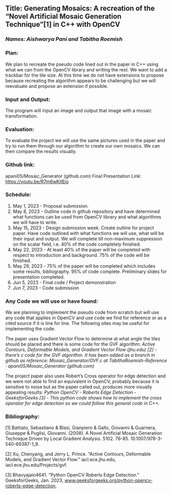 ## Title: Generating Mosaics: A recreation of the “Novel Artificial Mosaic Generation Technique”[1] in C++ with OpenCV

### *Names: Aishwarya Pani and Tabitha Roemish*

### Plan: 
We plan to recreate the pseudo code lined out in the paper in C++ using what we can from the OpenCV library and writing the rest. We want to add a trackbar for the tile size. At this time we do not have extensions to propose because recreating the algorithm appears to be challenging but we will reevaluate and propose an extension if possible.

### Input and Output: 
The program will input an image and output that image with a mosaic transformation. 

### Evaluation: 
To evaluate the project we will use the same pictures used in the paper and try to run them through our algorithm to create our own mosaics. We can then compare the results visually. 

### Github link: 
apani05/Mosaic_Generator (github.com)
Final Presentation Link: https://youtu.be/R7m6wKitEjo

### Schedule:
1. May 1, 2023 - Proposal submission.
2. May 8, 2023 - Outline code in github repository and have determined what functions can be used from OpenCV library and what algorithms we will have to write. 
3. May 15, 2023 - Design submission week. 
Create outline for project paper. 
Have code outlined with what functions we will use, what will be their input and output. 
We will complete till non-maximum suppression on the scalar field, i.e. 40% of the code completely finished.
4. May 22, 2023 - 
At least 40% of the paper will be completed with respect to introduction and background. 
75% of the code will be finished.
5. May 29, 2023 - 
75% of the paper will be completed which includes some results, bibliography. 
95% of code complete.
Preliminary slides for presentation completed. 
6. Jun 5, 2023 - Final code / Project demonstration
7. Jun 7, 2023 - Code submission

### Any Code we will use or have found: 
We are planning to implement the pseudo code from scratch but will use any code that applies in OpenCV and use code we find for reference or as a cited source if it is line for line. The following sites may be useful for implementing the code. 

The paper uses Gradient Vector Flow to determine at what angle the tiles should be placed and there is some code for the GVF algorithm:
*Active Contours, Deformable Models, and Gradient Vector Flow (jhu.edu) [2] - there’s c code for the GVF algorithm. It has been added as a branch in github as reference: Mosaic_Generator/GVF.c at TabithaRoemish-Reference · apani05/Mosaic_Generator (github.com)*

The project paper also uses Robert’s Cross operator for edge detection and we were not able to find an equivalent in OpenCV, probably because it is sensitive to noise but as the paper called out, produces more visually appealing results:
*Python OpenCV - Roberts Edge Detection - GeeksforGeeks [3] - This python code shows how to implement the cross operator for edge detection so we could follow this general code in C++.* 


### Bibliography:

[1]  Battiato, Sebastiano & Blasi, Gianpiero & Gallo, Giovanni & Guarnera, Giuseppe & Puglisi, Giovanni. (2008). A Novel Artificial Mosaic Generation Technique Driven by Local Gradient Analysis. 5102. 76-85. 10.1007/978-3-540-69387-1_9. 

[2] Xu, Chenyang, and Jerry L. Prince. “Active Contours, Deformable Models, and Gradient Vector Flow.” iacl.ece.jhu.edu, iacl.ece.jhu.edu/Projects/gvf.

[3]  Bhavyajain4641. “Python OpenCV  Roberts Edge Detection.” GeeksforGeeks, Jan. 2023, www.geeksforgeeks.org/python-opencv-roberts-edge-detection.
